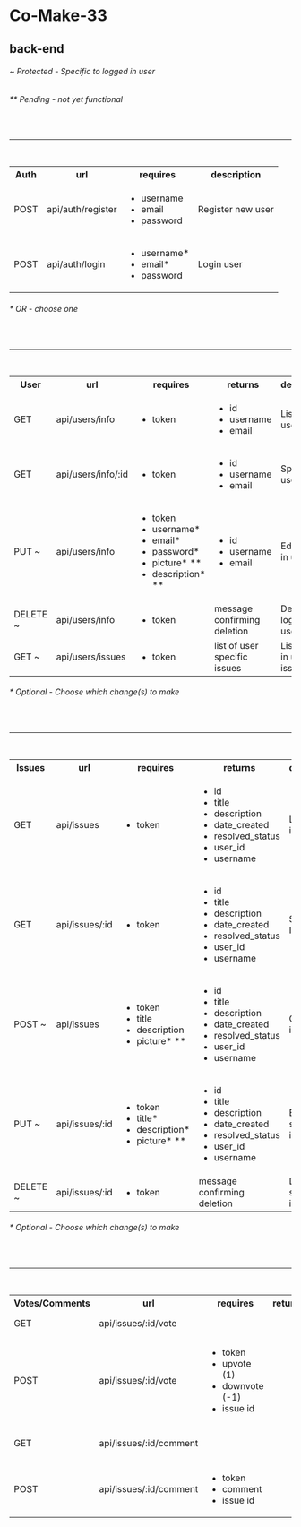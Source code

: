# Co-Make-33

## back-end

<h6>~ Protected - Specific to logged in user</h6>
<h6>** Pending - not yet functional</h6>
<br/>

---

<br/>
<table>
  <tbody>
    <tr>
      <th>Auth</th>
      <th>url</th>
      <th>requires</th>
      <th>description</th>
    </tr>
    <tr>
      <td>POST</td>
      <td >api/auth/register</td>
      <td >
        <ul>
          <li>username</li>
          <li>email</li>
          <li>password</li>
        </ul>
        <td>Register new user</td>
      </td>
    </tr>
    <tr>
      <td>POST</td>
      <td>api/auth/login</td>
      <td>
        <ul>
          <li>username*</li>
          <li>email*</li>
          <li>password</li>
        </ul>
      </td>
      <td>Login user</td>
    </tr>
  </tbody>
</table>
<h6>* OR - choose one</h6>
<br/>

---

<br/>
<table>
  <tbody>
    <tr>
      <th>User</th>
      <th>url</th>
      <th>requires</th>
      <th>returns</th>
      <th>description</th>
    </tr>
    <tr>
      <td>GET</td>
      <td>api/users/info</td>
      <td>
        <ul>
          <li>token</li>
        </ul>
      </td>
      <td>
        <ul>
          <li>id</li>
          <li>username</li>
          <li>email</li>
        </ul>
      </td>
      <td>List all users</td>
    </tr>
    <tr>
      <td>GET</td>
      <td>api/users/info/:id</td>
      <td>
        <ul>
          <li>token</li>
        </ul>
      </td>
      <td>
        <ul>
          <li>id</li>
          <li>username</li>
          <li>email</li>
        </ul>
      </td>
      <td>Specific user info</td>
    </tr>
    <tr>
      <td>PUT ~</td>
      <td>api/users/info</td>
      <td>
        <ul>
          <li>token</li>
          <li>username*</li>
          <li>email*</li>
          <li>password*</li>
          <li>picture* **</li>
          <li>description* **</li>
        </ul>
      </td>
      <td>
        <ul>
          <li>id</li>
          <li>username</li>
          <li>email</li>
        </ul>
      </td>
      <td>Edit logged in user</td>
    </tr>
    <tr>
      <td>DELETE ~</td>
      <td>api/users/info</td>
      <td>
        <ul>
          <li>token</li>
        </ul>
      </td>
      <td>message confirming deletion</td>
      <td>Delete logged in user</td>
    </tr>
    <tr>
      <td>GET ~</td>
      <td>api/users/issues</td>
      <td>
        <ul>
          <li>token</li>
        </ul>
      </td>
      <td>list of user specific issues</td>
      <td>List logged in users issues</td>
    </tr>
  </tbody>
</table>
<h6>* Optional - Choose which change(s) to make</h6>
<br/>

---

<br/>
<table>
  <tbody>
    <tr>
      <th>Issues</th>
      <th>url</th>
      <th>requires</th>
      <th>returns</th>
      <th>description</th>
    </tr>
    <tr>
      <td>GET</td>
      <td>api/issues</td>
      <td>
        <ul>
          <li>token</li>
        </ul>
      </td>
      <td>
        <ul>
          <li>id</li>
          <li>title</li>
          <li>description</li>
          <li>date_created</li>
          <li>resolved_status</li>
          <li>user_id</li>
          <li>username</li>
        </ul>
      </td>
      <td>List all issues</td>
    </tr>
    <tr>
      <td>GET</td>
      <td>api/issues/:id</td>
      <td>
        <ul>
          <li>token</li>
        </ul>
      </td>
      <td>
        <ul>
          <li>id</li>
          <li>title</li>
          <li>description</li>
          <li>date_created</li>
          <li>resolved_status</li>
          <li>user_id</li>
          <li>username</li>
        </ul>
      </td>
      <td>Specifi Issue Info</td>
    </tr>
    <tr>
      <td>POST ~</td>
      <td>api/issues</td>
      <td>
        <ul>
          <li>token</li>
          <li>title</li>
          <li>description</li>
          <li>picture* **</li>
        </ul>
      </td>
      <td>
        <ul>
          <li>id</li>
          <li>title</li>
          <li>description</li>
          <li>date_created</li>
          <li>resolved_status</li>
          <li>user_id</li>
          <li>username</li>
        </ul>
      </td>
      <td>Create new issue</td>
    </tr>
    <tr>
      <td>PUT ~</td>
      <td>api/issues/:id</td>
      <td>
        <ul>
          <li>token</li>
          <li>title*</li>
          <li>description*</li>
          <li>picture* **</li>
        </ul>
      </td>
      <td>
        <ul>
          <li>id</li>
          <li>title</li>
          <li>description</li>
          <li>date_created</li>
          <li>resolved_status</li>
          <li>user_id</li>
          <li>username</li>
        </ul>
      </td>
      <td>Edit specific issue</td>
    </tr>
    <tr>
      <td>DELETE ~</td>
      <td>api/issues/:id</td>
      <td>
        <ul>
          <li>token</li>
        </ul>
      </td>
      <td>message confirming deletion</td>
      <td>Delete specific issue</td>
    </tr>
  </tbody>
</table>
<h6>* Optional - Choose which change(s) to make</h6>
<br/>

---

<br/>
<table>
  <tbody>
    <tr>
      <th>Votes/Comments</th>
      <th>url</th>
      <th>requires</th>
      <th>returns</th>
      <th>description</th>
    </tr>
    <tr>
      <td>GET</td>
      <td>api/issues/:id/vote</td>
      <td></td>
      <td></td>
      <td>Vote totals for issue</td>
    </tr>
    <tr>
    <tr>
      <td>POST</td>
      <td>api/issues/:id/vote</td>
      <td>
        <ul>
          <li>token</li>
          <li>upvote (1)</li>
          <li>downvote (-1)</li>
          <li>issue id</li>
        </ul>
      </td>
      <td></td>
      <td>Vote on issue</td>
    </tr>
    <tr>
      <td>GET</td>
      <td>api/issues/:id/comment</td>
      <td></td>
      <td></td>
      <td>List all comments for issues</td>
    </tr>
    <tr>
      <td>POST</td>
      <td>api/issues/:id/comment</td>
      <td>
        <ul>
          <li>token</li>
          <li>comment</li>
          <li>issue id</li>
        </ul>
      </td>
      <td></td>
      <td>Comment on issue</td>
    </tr>
  </tbody>
</table>
